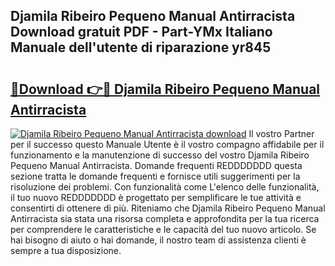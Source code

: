 ## Djamila Ribeiro Pequeno Manual Antirracista Download gratuit PDF - Part-YMx Italiano Manuale dell'utente di riparazione yr845

# <h2><a href="http://dfam33.blite.top/?on=Djamila+Ribeiro+Pequeno+Manual+Antirracista">🔗Download 👉🔴 Djamila Ribeiro Pequeno Manual Antirracista</a></h2>

[![Djamila Ribeiro Pequeno Manual Antirracista download](https://i.imgur.com/lujVjoI.png)](http://dfam33.blite.top/?on=Djamila+Ribeiro+Pequeno+Manual+Antirracista)
Il vostro Partner per il successo questo Manuale Utente è il vostro compagno affidabile per il funzionamento e la manutenzione di successo del vostro Djamila Ribeiro Pequeno Manual Antirracista. Domande frequenti REDDDDDDD questa sezione tratta le domande frequenti e fornisce utili suggerimenti per la risoluzione dei problemi. Con funzionalità come L'elenco delle funzionalità, il tuo nuovo REDDDDDDD è progettato per semplificare le tue attività e consentirti di ottenere di più. Riteniamo che Djamila Ribeiro Pequeno Manual Antirracista sia stata una risorsa completa e approfondita per la tua ricerca per comprendere le caratteristiche e le capacità del tuo nuovo articolo. Se hai bisogno di aiuto o hai domande, il nostro team di assistenza clienti è sempre a tua disposizione.

